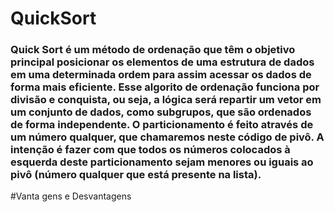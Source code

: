 # QuickSort

### Quick Sort é um método de ordenação que têm o objetivo principal posicionar os elementos de uma estrutura de dados em uma determinada ordem para assim acessar os dados de forma mais eficiente. Esse algorito de ordenação funciona por divisão e conquista, ou seja, a lógica será repartir um vetor em um conjunto de dados, como subgrupos, que são ordenados de forma independente. O particionamento é feito através de um número qualquer, que chamaremos neste código de pivô. A intenção é fazer com que todos os números colocados à esquerda deste particionamento sejam menores ou iguais ao pivô (número qualquer que está presente na lista).
  
  #Vanta  gens e Desvantagens 
